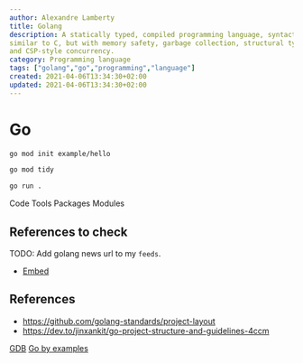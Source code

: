 ```yaml
---
author: Alexandre Lamberty
title: Golang 
description: A statically typed, compiled programming language, syntactically
similar to C, but with memory safety, garbage collection, structural typing,
and CSP-style concurrency.
category: Programming language
tags: ["golang","go","programming","language"]
created: 2021-04-06T13:34:30+02:00
updated: 2021-04-06T13:34:30+02:00
---
```

# Go

```sh
go mod init example/hello
```

```sh
go mod tidy
```

```sh
go run .
```

Code
Tools
Packages
Modules

## References to check

TODO: Add golang news url to my `feeds`.

- [Embed](https://golang.org/pkg/embed/)

## References

- <https://github.com/golang-standards/project-layout>
- <https://dev.to/jinxankit/go-project-structure-and-guidelines-4ccm>

[GDB](https://golang.org/doc/gdb)
[Go by examples](https://gobyexample.com/)
